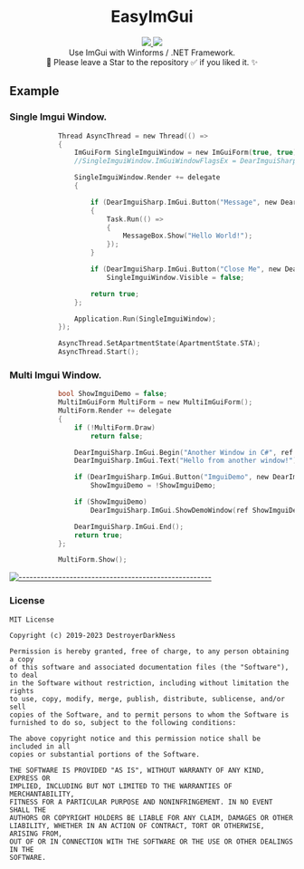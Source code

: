 <h1 align="center">EasyImGui</h1>
<p align="center">
  <a href="https://github.com/DestroyerDarkNess/RenderSpy/blob/master/LICENSE">
    <img src="https://img.shields.io/github/license/Rebzzel/kiero.svg?style=flat-square"/>
  </a>
   <img src="https://img.shields.io/badge/platform-Windows-0078d7.svg"/>
  <br>
  Use ImGui with Winforms / .NET Framework.
  <br>
  💠 Please leave a Star to the repository ✅ if you liked it. ✨
</p>

## Example

### Single Imgui Window.

```C
            Thread AsyncThread = new Thread(() =>
            {
                ImGuiForm SingleImguiWindow = new ImGuiForm(true, true);
                //SingleImguiWindow.ImGuiWindowFlagsEx = DearImguiSharp.ImGuiWindowFlags.NoTitleBar;

                SingleImguiWindow.Render += delegate
                {

                    if (DearImguiSharp.ImGui.Button("Message", new DearImguiSharp.ImVec2() { X = 200, Y = 20 }))
                    {
                        Task.Run(() =>
                        {
                            MessageBox.Show("Hello World!");
                        });
                    }

                    if (DearImguiSharp.ImGui.Button("Close Me", new DearImguiSharp.ImVec2() { X = 200, Y = 20 }))
                        SingleImguiWindow.Visible = false;

                    return true;
                };

                Application.Run(SingleImguiWindow);
            });

            AsyncThread.SetApartmentState(ApartmentState.STA);
            AsyncThread.Start();
```

### Multi Imgui Window.

```C
            bool ShowImguiDemo = false;
            MultiImGuiForm MultiForm = new MultiImGuiForm();
            MultiForm.Render += delegate
            {
                if (!MultiForm.Draw)
                    return false;

                DearImguiSharp.ImGui.Begin("Another Window in C#", ref MultiForm.Draw, (int)DearImguiSharp.ImGuiWindowFlags.None);
                DearImguiSharp.ImGui.Text("Hello from another window!");

                if (DearImguiSharp.ImGui.Button("ImguiDemo", new DearImguiSharp.ImVec2() { X = 200, Y = 20 }))
                    ShowImguiDemo = !ShowImguiDemo;

                if (ShowImguiDemo)
                    DearImguiSharp.ImGui.ShowDemoWindow(ref ShowImguiDemo);

                DearImguiSharp.ImGui.End();
                return true;
            };

            MultiForm.Show();
```
[![-----------------------------------------------------](https://raw.githubusercontent.com/andreasbm/readme/master/assets/lines/colored.png)](#table-of-contents)

### License
```
MIT License

Copyright (c) 2019-2023 DestroyerDarkNess

Permission is hereby granted, free of charge, to any person obtaining a copy
of this software and associated documentation files (the "Software"), to deal
in the Software without restriction, including without limitation the rights
to use, copy, modify, merge, publish, distribute, sublicense, and/or sell
copies of the Software, and to permit persons to whom the Software is
furnished to do so, subject to the following conditions:

The above copyright notice and this permission notice shall be included in all
copies or substantial portions of the Software.

THE SOFTWARE IS PROVIDED "AS IS", WITHOUT WARRANTY OF ANY KIND, EXPRESS OR
IMPLIED, INCLUDING BUT NOT LIMITED TO THE WARRANTIES OF MERCHANTABILITY,
FITNESS FOR A PARTICULAR PURPOSE AND NONINFRINGEMENT. IN NO EVENT SHALL THE
AUTHORS OR COPYRIGHT HOLDERS BE LIABLE FOR ANY CLAIM, DAMAGES OR OTHER
LIABILITY, WHETHER IN AN ACTION OF CONTRACT, TORT OR OTHERWISE, ARISING FROM,
OUT OF OR IN CONNECTION WITH THE SOFTWARE OR THE USE OR OTHER DEALINGS IN THE
SOFTWARE.
```
